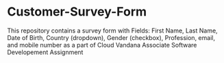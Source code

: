 # Customer-Survey-Form
This repository contains a survey form with Fields: First Name, Last Name, Date of Birth, Country (dropdown), 
Gender (checkbox), Profession, email, and mobile number as a part of Cloud Vandana Associate Software Developement Assignment
